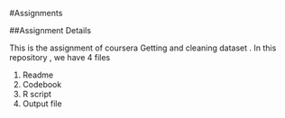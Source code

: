 #Assignments

##Assignment Details

This is the assignment of coursera Getting and cleaning dataset . In this repository , we have 4 files 

1. Readme
2. Codebook
3. R script 
4. Output file
